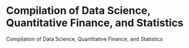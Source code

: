 # Compilation of Data Science, Quantitative Finance, and Statistics
Compilation of Data Science, Quantitative Finance, and Statistics
